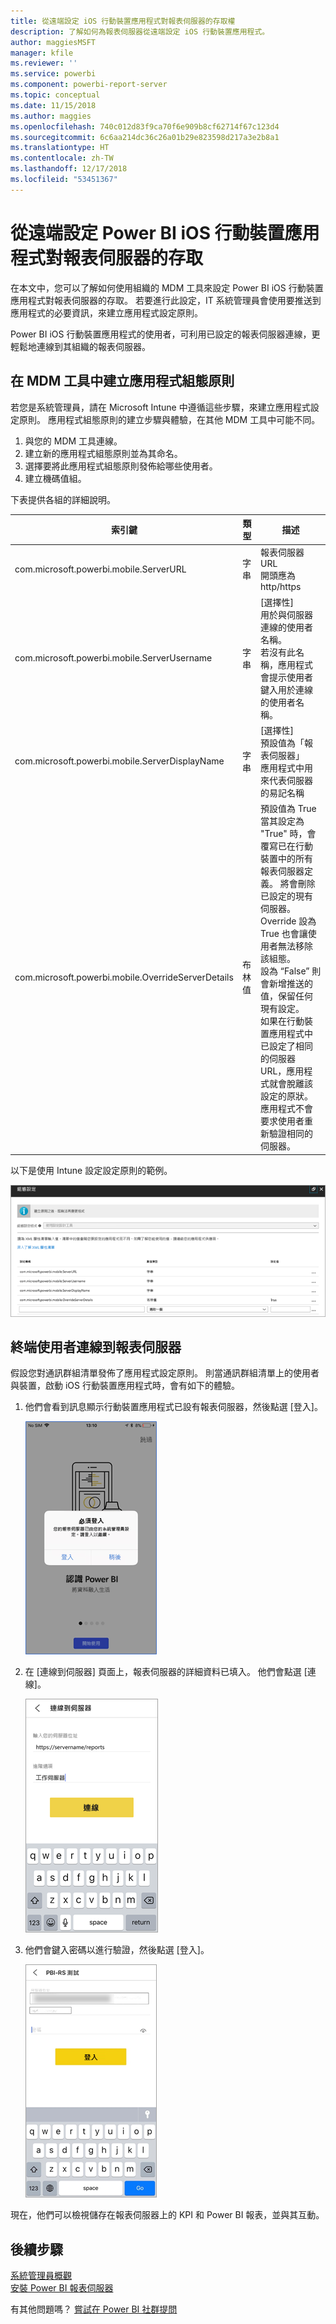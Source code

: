 ```yaml
---
title: 從遠端設定 iOS 行動裝置應用程式對報表伺服器的存取權
description: 了解如何為報表伺服器從遠端設定 iOS 行動裝置應用程式。
author: maggiesMSFT
manager: kfile
ms.reviewer: ''
ms.service: powerbi
ms.component: powerbi-report-server
ms.topic: conceptual
ms.date: 11/15/2018
ms.author: maggies
ms.openlocfilehash: 740c012d83f9ca70f6e909b8cf62714f67c123d4
ms.sourcegitcommit: 6c6aa214dc36c26a01b29e823598d217a3e2b8a1
ms.translationtype: HT
ms.contentlocale: zh-TW
ms.lasthandoff: 12/17/2018
ms.locfileid: "53451367"
---
```

# <a name="configure-power-bi-ios-mobile-app-access-to-a-report-server-remotely"></a>從遠端設定 Power BI iOS 行動裝置應用程式對報表伺服器的存取

在本文中，您可以了解如何使用組織的 MDM 工具來設定 Power BI iOS 行動裝置應用程式對報表伺服器的存取。 若要進行此設定，IT 系統管理員會使用要推送到應用程式的必要資訊，來建立應用程式設定原則。 

 Power BI iOS 行動裝置應用程式的使用者，可利用已設定的報表伺服器連線，更輕鬆地連線到其組織的報表伺服器。 

## <a name="create-the-app-configuration-policy-in-mdm-tool"></a>在 MDM 工具中建立應用程式組態原則 

若您是系統管理員，請在 Microsoft Intune 中遵循這些步驟，來建立應用程式設定原則。 應用程式組態原則的建立步驟與體驗，在其他 MDM 工具中可能不同。 

1. 與您的 MDM 工具連線。 
2. 建立新的應用程式組態原則並為其命名。 
3. 選擇要將此應用程式組態原則發佈給哪些使用者。 
4. 建立機碼值組。 

下表提供各組的詳細說明。

|索引鍵  |類型  |描述  |
|---------|---------|---------|
| com.microsoft.powerbi.mobile.ServerURL | 字串 | 報表伺服器 URL </br> 開頭應為 http/https |
| com.microsoft.powerbi.mobile.ServerUsername | 字串 | [選擇性] </br> 用於與伺服器連線的使用者名稱。 </br> 若沒有此名稱，應用程式會提示使用者鍵入用於連線的使用者名稱。| 
| com.microsoft.powerbi.mobile.ServerDisplayName | 字串 | [選擇性] </br> 預設值為「報表伺服器」 </br> 應用程式中用來代表伺服器的易記名稱 | 
| com.microsoft.powerbi.mobile.OverrideServerDetails | 布林值 | 預設值為 True </br>當其設定為 "True" 時，會覆寫已在行動裝置中的所有報表伺服器定義。 將會刪除已設定的現有伺服器。 </br> Override 設為 True 也會讓使用者無法移除該組態。 </br> 設為 “False” 則會新增推送的值，保留任何現有設定。 </br> 如果在行動裝置應用程式中已設定了相同的伺服器 URL，應用程式就會脫離該設定的原狀。 應用程式不會要求使用者重新驗證相同的伺服器。 |

以下是使用 Intune 設定設定原則的範例。

![Intune 組態設定](media/configure-powerbi-mobile-apps-remote/power-bi-ios-remote-configuration-settings.png)

## <a name="end-users-connecting-to-a-report-server"></a>終端使用者連線到報表伺服器

 假設您對通訊群組清單發佈了應用程式設定原則。 則當通訊群組清單上的使用者與裝置，啟動 iOS 行動裝置應用程式時，會有如下的體驗。 

1. 他們會看到訊息顯示行動裝置應用程式已設有報表伺服器，然後點選 [登入]。

    ![登入報表伺服器](media/configure-powerbi-mobile-apps-remote/power-bi-config-server-sign-in.png)

2.  在 [連線到伺服器] 頁面上，報表伺服器的詳細資料已填入。 他們會點選 [連線]。

    ![報表伺服器詳細資料已填入](media/configure-powerbi-mobile-apps-remote/power-bi-ios-remote-configure-connect-server.png)

3. 他們會鍵入密碼以進行驗證，然後點選 [登入]。 

    ![報表伺服器詳細資料已填入](media/configure-powerbi-mobile-apps-remote/power-bi-config-server-address.png)

現在，他們可以檢視儲存在報表伺服器上的 KPI 和 Power BI 報表，並與其互動。

## <a name="next-steps"></a>後續步驟
[系統管理員概觀](admin-handbook-overview.md)  
[安裝 Power BI 報表伺服器](install-report-server.md)  

有其他問題嗎？ [嘗試在 Power BI 社群提問](https://community.powerbi.com/)

